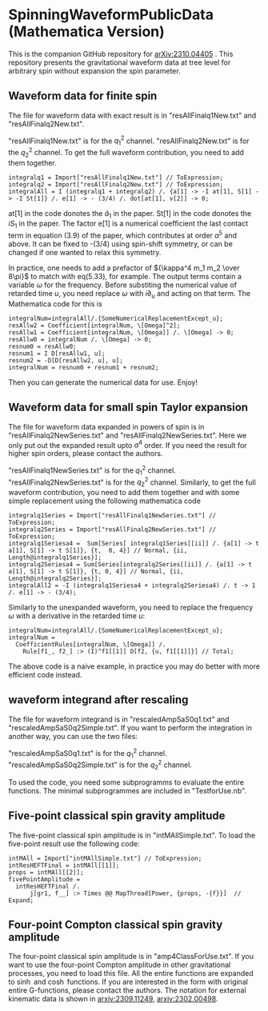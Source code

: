 # SpinningWaveformPublicData (Mathematica Version)
This is the companion GitHub repository for [arXiv:2310.04405](https://arxiv.org/abs/2310.04405) .
This repository presents the gravitational waveform data at tree level for arbitrary spin without expansion the spin parameter.

## Waveform data for finite spin
The file for waveform data with exact result is in "resAllFinalq1New.txt" and "resAllFinalq2New.txt". 

"resAllFinalq1New.txt" is for the $q_1^2$ channel.
"resAllFinalq2New.txt" is for the $q_2^2$ channel. 
To get the full waveform contribution, you need to add them together.

```
integralq1 = Import["resAllFinalq1New.txt"] // ToExpression;
integralq2 = Import["resAllFinalq2New.txt"] // ToExpression;
integralAll = I (integralq1 + integralq2) /. {a[1] -> -I at[1], S[1] -> -I St[1]} /. e[1] -> - (3/4) /. dot[at[1], v[2]] -> 0;
```
at[1] in the code donotes the $\tilde{a}_1$ in the paper.  St[1] in the code donotes the $i S_1$ in the paper. The factor e[1] is a numerical coefficient the last contact term in equation (3.9) of the paper, which contributes at order $a^5$ and above. It can be fixed to -(3/4) using spin-shift symmetry, or can be changed if one wanted to relax this symmetry.

In practice, one needs to add a prefactor of ${\kappa^4 m_1 m_2 \over 8\pi}$ to match with eq(5.33), for example.
The output terms contain a variable $\omega$ for the frequency. Before substiting the numerical value of retarded time $u$, you need replace $\omega$ with $i\partial_u$ and acting on that term. The Mathematica code for this is 

```
integralNum=integralAll/.{SomeNumericalReplacementExcept_u};
resAllw2 = Coefficient[integralNum, \[Omega]^2];
resAllw1 = Coefficient[integralNum, \[Omega]] /. \[Omega] -> 0;
resAllw0 = integralNum /. \[Omega] -> 0;
resnum0 = resAllw0;
resnum1 = I D[resAllw1, u];
resnum2 = -D[D[resAllw2, u], u];
integralNum = resnum0 + resnum1 + resnum2;
```
Then you can generate the numerical data for use. Enjoy!

## Waveform data for small spin Taylor expansion
The file for waveform data expanded in powers of spin is in "resAllFinalq2NewSeries.txt" and "resAllFinalq2NewSeries.txt". Here we only put out the expanded result upto $a^4$ order. If you need the result for higher spin orders, please contact the authors. 

"resAllFinalq1NewSeries.txt" is for the $q_1^2$ channel.
"resAllFinalq2NewSeries.txt" is for the $q_2^2$ channel. 
Similarly, to get the full waveform contribution, you need to add them together and with some simple replacement using the following mathematica code

```
integralq1Series = Import["resAllFinalq1NewSeries.txt"] // ToExpression;
integralq2Series = Import["resAllFinalq2NewSeries.txt"] // ToExpression;
integralq1Seriesa4 =  Sum[Series[ integralq1Series[[ii]] /. {a[1] -> t a[1], S[1] -> t S[1]}, {t,  0, 4}] // Normal, {ii, Length@integralq1Series}];
integralq2Seriesa4 = Sum[Series[integralq2Series[[ii]] /. {a[1] -> t a[1], S[1] -> t S[1]}, {t, 0, 4}] // Normal, {ii, Length@integralq2Series}];
integralAll2 = -I (integralq1Seriesa4 + integralq2Seriesa4) /. t -> 1 /. e[1] -> - (3/4);
```
Similarly to the unexpanded waveform, you need to replace the frequency $\omega$ with a derivative in the retarded time $u$: 
```
integralNum=integralAll/.{SomeNumericalReplacementExcept_u};
integralNum = 
  CoefficientRules[integralNum, \[Omega]] /. 
    Rule[f1_, f2_] :> (I)^f1[[1]] D[f2, {u, f1[[1]]}] // Total;
```
The above code is a naive example, in practice you may do better with more efficient code instead.



## waveform integrand after rescaling
The file for waveform integrand is in "rescaledAmpSaS0q1.txt" and "rescaledAmpSaS0q2Simple.txt". If you want to perform the integration in another way, you can use the two files: 

"rescaledAmpSaS0q1.txt" is for the $q_1^2$ channel.
"rescaledAmpSaS0q2Simple.txt" is for the $q_2^2$ channel. 

To used the code, you need some subprogramms to evaluate the entire functions. The minimal subprogrammes are included in "TestforUse.nb".


## Five-point classical spin gravity amplitude
The five-point classical spin amplitude is in "intMAllSimple.txt". 
To load the five-point result use the following code:
```
intMAll = Import["intMAllSimple.txt"] // ToExpression;
intResHEFTFinal = intMAll[[1]];
props = intMAll[[2]];
fivePointAmplitude = 
  intResHEFTFinal /. 
      j[gr1, f__] :> Times @@ MapThread[Power, {props, -{f}}]  // Expand;
```

## Four-point Compton classical spin gravity amplitude 
The four-point classical spin amplitude is in "amp4ClassForUse.txt".  If you want to use the four-point Compton amplitude in other gravitational processes, you need to load this file. All the entire functions are expanded to $\sinh$ and $\cosh$ functions. If you are interested in the form with original entire G-functions, please contact the authors. 
The notation for external kinematic data is shown in [arxiv:2309.11249](https://arxiv.org/abs/2309.11249),  [arxiv:2302.00498](https://arxiv.org/abs/2302.00498).














